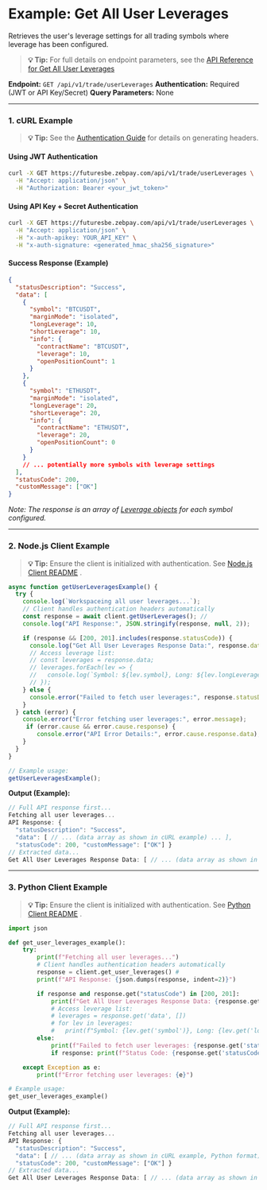 # Example: Get All User Leverages

Retrieves the user's leverage settings for all trading symbols where leverage has been configured.

> **💡 Tip:** For full details on endpoint parameters, see the [API Reference for Get All User Leverages](../../../reference-docs/private-endpoints/trade.md#get-user-leverages)

**Endpoint:** `GET /api/v1/trade/userLeverages`
**Authentication:** Required (JWT or API Key/Secret)
**Query Parameters:** None

-----

### 1. cURL Example

> **💡 Tip:** See the [Authentication Guide](../../../reference-docs/authentication.md) for details on generating headers.

#### Using JWT Authentication

```bash
curl -X GET https://futuresbe.zebpay.com/api/v1/trade/userLeverages \
  -H "Accept: application/json" \
  -H "Authorization: Bearer <your_jwt_token>"
````

#### Using API Key + Secret Authentication
```bash
curl -X GET https://futuresbe.zebpay.com/api/v1/trade/userLeverages \
  -H "Accept: application/json" \
  -H "x-auth-apikey: YOUR_API_KEY" \
  -H "x-auth-signature: <generated_hmac_sha256_signature>"
```

#### Success Response (Example)

```json
{
  "statusDescription": "Success",
  "data": [
    {
      "symbol": "BTCUSDT",
      "marginMode": "isolated",
      "longLeverage": 10,
      "shortLeverage": 10,
      "info": {
        "contractName": "BTCUSDT",
        "leverage": 10,
        "openPositionCount": 1
      }
    },
    {
      "symbol": "ETHUSDT",
      "marginMode": "isolated",
      "longLeverage": 20,
      "shortLeverage": 20,
      "info": {
        "contractName": "ETHUSDT",
        "leverage": 20,
        "openPositionCount": 0
      }
    }
    // ... potentially more symbols with leverage settings
  ],
  "statusCode": 200,
  "customMessage": ["OK"]
}
```

*Note: The response is an array of [Leverage objects](../../../reference-docs/data-models.md#leverage) for each symbol configured.*

-----

### 2\. Node.js Client Example

> **💡 Tip:** Ensure the client is initialized with authentication. See [Node.js Client README](../../../clients/http/node/README.md) .

```javascript
async function getUserLeveragesExample() {
  try {
    console.log(`Workspaceing all user leverages...`);
    // Client handles authentication headers automatically
    const response = await client.getUserLeverages(); //
    console.log("API Response:", JSON.stringify(response, null, 2));

    if (response && [200, 201].includes(response.statusCode)) {
      console.log("Get All User Leverages Response Data:", response.data);
      // Access leverage list:
      // const leverages = response.data;
      // leverages.forEach(lev => {
      //   console.log(`Symbol: ${lev.symbol}, Long: ${lev.longLeverage}x, Short: ${lev.shortLeverage}x`);
      // });
    } else {
      console.error("Failed to fetch user leverages:", response.statusDescription);
    }
  } catch (error) {
    console.error("Error fetching user leverages:", error.message);
     if (error.cause && error.cause.response) {
        console.error("API Error Details:", error.cause.response.data);
    }
  }
}

// Example usage:
getUserLeveragesExample();
```

**Output (Example):**

```js
// Full API response first...
Fetching all user leverages...
API Response: {
  "statusDescription": "Success",
  "data": [ // ... (data array as shown in cURL example) ... ],
  "statusCode": 200, "customMessage": ["OK"] }
// Extracted data...
Get All User Leverages Response Data: [ // ... (data array as shown in cURL example) ... ]
```

-----

### 3\. Python Client Example

> **💡 Tip:** Ensure the client is initialized with authentication. See [Python Client README](../../../clients/http/python/README.md) .

```python
import json

def get_user_leverages_example():
    try:
        print(f"Fetching all user leverages...")
        # Client handles authentication headers automatically
        response = client.get_user_leverages() #
        print(f"API Response: {json.dumps(response, indent=2)}")

        if response and response.get("statusCode") in [200, 201]:
            print(f"Get All User Leverages Response Data: {response.get('data')}")
            # Access leverage list:
            # leverages = response.get('data', [])
            # for lev in leverages:
            #   print(f"Symbol: {lev.get('symbol')}, Long: {lev.get('longLeverage')}x, Short: {lev.get('shortLeverage')}x")
        else:
            print(f"Failed to fetch user leverages: {response.get('statusDescription')}")
            if response: print(f"Status Code: {response.get('statusCode')}")

    except Exception as e:
        print(f"Error fetching user leverages: {e}")

# Example usage:
get_user_leverages_example()
```

**Output (Example):**

```js
// Full API response first...
Fetching all user leverages...
API Response: {
  "statusDescription": "Success",
  "data": [ // ... (data array as shown in cURL example, Python format) ... ],
  "statusCode": 200, "customMessage": ["OK"] }
// Extracted data...
Get All User Leverages Response Data: [ // ... (data array as shown in cURL example, Python format) ... ]
```

